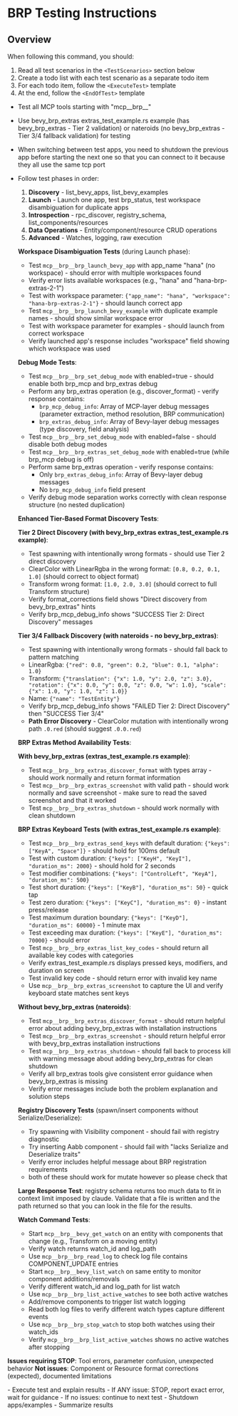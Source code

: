 # BRP Testing Instructions

## Overview
When following this command, you should:
1. Read all test scenarios in the `<TestScenarios>` section below
2. Create a todo list with each test scenario as a separate todo item
3. For each todo item, follow the `<ExecuteTest>` template
4. At the end, follow the `<EndOfTest>` template

<TestScenarios>

- Test all MCP tools starting with "mcp__brp__"
- Use bevy_brp_extras extras_test_example.rs example (has bevy_brp_extras - Tier 2 validation) or nateroids (no bevy_brp_extras - Tier 3/4 fallback validation) for testing
- When switching between test apps, you need to shutdown the previous app before starting the next one so that you can connect to it because they all use the same tcp port
- Follow test phases in order:

  1. **Discovery** - list_bevy_apps, list_bevy_examples
  2. **Launch** - Launch one app, test brp_status, test workspace disambiguation for duplicate apps
  3. **Introspection** - rpc_discover, registry_schema, list_components/resources
  4. **Data Operations** - Entity/component/resource CRUD operations
  5. **Advanced** - Watches, logging, raw execution

  **Workspace Disambiguation Tests** (during Launch phase):
  - Test `mcp__brp__brp_launch_bevy_app` with app_name "hana" (no workspace) - should error with multiple workspaces found
  - Verify error lists available workspaces (e.g., "hana" and "hana-brp-extras-2-1")
  - Test with workspace parameter: `{"app_name": "hana", "workspace": "hana-brp-extras-2-1"}` - should launch correct app
  - Test `mcp__brp__brp_launch_bevy_example` with duplicate example names - should show similar workspace error
  - Test with workspace parameter for examples - should launch from correct workspace
  - Verify launched app's response includes "workspace" field showing which workspace was used

  **Debug Mode Tests**:
  - Test `mcp__brp__brp_set_debug_mode` with enabled=true - should enable both brp_mcp and brp_extras debug
  - Perform any brp_extras operation (e.g., discover_format) - verify response contains:
    - `brp_mcp_debug_info`: Array of MCP-layer debug messages (parameter extraction, method resolution, BRP communication)
    - `brp_extras_debug_info`: Array of Bevy-layer debug messages (type discovery, field analysis)
  - Test `mcp__brp__brp_set_debug_mode` with enabled=false - should disable both debug modes
  - Test `mcp__brp__brp_extras_set_debug_mode` with enabled=true (while brp_mcp debug is off)
  - Perform same brp_extras operation - verify response contains:
    - Only `brp_extras_debug_info`: Array of Bevy-layer debug messages
    - No `brp_mcp_debug_info` field present
  - Verify debug mode separation works correctly with clean response structure (no nested duplication)

  **Enhanced Tier-Based Format Discovery Tests**:

  **Tier 2 Direct Discovery (with bevy_brp_extras extras_test_example.rs example)**:
  - Test spawning with intentionally wrong formats - should use Tier 2 direct discovery
  - ClearColor with LinearRgba in the wrong format: `[0.8, 0.2, 0.1, 1.0]` (should correct to object format)
  - Transform wrong format: `[1.0, 2.0, 3.0]` (should correct to full Transform structure)
  - Verify format_corrections field shows "Direct discovery from bevy_brp_extras" hints
  - Verify brp_mcp_debug_info shows "SUCCESS Tier 2: Direct Discovery" messages

  **Tier 3/4 Fallback Discovery (with nateroids - no bevy_brp_extras)**:
  - Test spawning with intentionally wrong formats - should fall back to pattern matching
  - LinearRgba: `{"red": 0.8, "green": 0.2, "blue": 0.1, "alpha": 1.0}`
  - Transform: `{"translation": {"x": 1.0, "y": 2.0, "z": 3.0}, "rotation": {"x": 0.0, "y": 0.0, "z": 0.0, "w": 1.0}, "scale": {"x": 1.0, "y": 1.0, "z": 1.0}}`
  - Name: `{"name": "TestEntity"}`
  - Verify brp_mcp_debug_info shows "FAILED Tier 2: Direct Discovery" then "SUCCESS Tier 3/4"
  - **Path Error Discovery** - ClearColor mutation with intentionally wrong path `.0.red` (should suggest `.0.0.red`)

  **BRP Extras Method Availability Tests**:

  **With bevy_brp_extras (extras_test_example.rs example)**:
  - Test `mcp__brp__brp_extras_discover_format` with types array - should work normally and return format information
  - Test `mcp__brp__brp_extras_screenshot` with valid path - should work normally and save screenshot - make sure to read the saved screenshot and that it worked
  - Test `mcp__brp__brp_extras_shutdown` - should work normally with clean shutdown

  **BRP Extras Keyboard Tests (with extras_test_example.rs example)**:
  - Test `mcp__brp__brp_extras_send_keys` with default duration: `{"keys": ["KeyA", "Space"]}` - should hold for 100ms default
  - Test with custom duration: `{"keys": ["KeyH", "KeyI"], "duration_ms": 2000}` - should hold for 2 seconds
  - Test modifier combinations: `{"keys": ["ControlLeft", "KeyA"], "duration_ms": 500}`
  - Test short duration: `{"keys": ["KeyB"], "duration_ms": 50}` - quick tap
  - Test zero duration: `{"keys": ["KeyC"], "duration_ms": 0}` - instant press/release
  - Test maximum duration boundary: `{"keys": ["KeyD"], "duration_ms": 60000}` - 1 minute max
  - Test exceeding max duration: `{"keys": ["KeyE"], "duration_ms": 70000}` - should error
  - Test `mcp__brp__brp_extras_list_key_codes` - should return all available key codes with categories
  - Verify extras_test_example.rs displays pressed keys, modifiers, and duration on screen
  - Test invalid key code - should return error with invalid key name
  - Use `mcp__brp__brp_extras_screenshot` to capture the UI and verify keyboard state matches sent keys

  **Without bevy_brp_extras (nateroids)**:
  - Test `mcp__brp__brp_extras_discover_format` - should return helpful error about adding bevy_brp_extras with installation instructions
  - Test `mcp__brp__brp_extras_screenshot` - should return helpful error with bevy_brp_extras installation instructions
  - Test `mcp__brp__brp_extras_shutdown` - should fall back to process kill with warning message about adding bevy_brp_extras for clean shutdown
  - Verify all brp_extras tools give consistent error guidance when bevy_brp_extras is missing
  - Verify error messages include both the problem explanation and solution steps

  **Registry Discovery Tests** (spawn/insert components without Serialize/Deserialize):
  - Try spawning with Visibility component - should fail with registry diagnostic
  - Try inserting Aabb component - should fail with "lacks Serialize and Deserialize traits"
  - Verify error includes helpful message about BRP registration requirements
  - both of these should work for mutate however so please check that

  **Large Response Test**: registry schema returns too much data to fit in context limit imposed by claude. Validate that a file is written and the path returned so that you can look in the file for the results.

  **Watch Command Tests**:
  - Start `mcp__brp__bevy_get_watch` on an entity with components that change (e.g., Transform on a moving entity)
  - Verify watch returns watch_id and log_path
  - Use `mcp__brp__brp_read_log` to check log file contains COMPONENT_UPDATE entries
  - Start `mcp__brp__bevy_list_watch` on same entity to monitor component additions/removals
  - Verify different watch_id and log_path for list watch
  - Use `mcp__brp__brp_list_active_watches` to see both active watches
  - Add/remove components to trigger list watch logging
  - Read both log files to verify different watch types capture different events
  - Use `mcp__brp__brp_stop_watch` to stop both watches using their watch_ids
  - Verify `mcp__brp__brp_list_active_watches` shows no active watches after stopping

</TestScenarios>

**Issues requiring STOP**: Tool errors, parameter confusion, unexpected behavior
**Not issues**: Component or Resource format corrections (expected), documented limitations

<ExecuteTest>
- Execute test and explain results
- If ANY issue: STOP, report exact error, wait for guidance
- If no issues: continue to next test
</ExecuteTest>

<EndOfTest>
- Shutdown apps/examples
- Summarize results
</EndOfTest>
